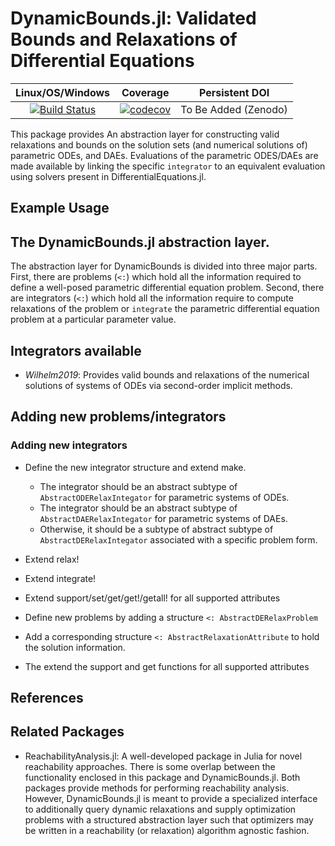 # DynamicBounds.jl: Validated Bounds and Relaxations of Differential Equations

| **Linux/OS/Windows**                                                                     | **Coverage**                                             | **Persistent DOI**                                             |                        
|:--------------------------------------------------------------------------------:|:-------------------------------------------------------:|:-------------------------------------------------------:|
| [![Build Status](https://github.com/PSORLab/DynamicBounds.jl/workflows/CI/badge.svg?branch=master)](https://github.com/PSORLab/DynamicBounds.jl/actions?query=workflow%3ACI) | [![codecov](https://codecov.io/gh/PSORLab/DynamicBounds.jl/branch/master/graph/badge.svg)](https://codecov.io/gh/PSORLab/DynamicBounds.jl) |  To Be Added (Zenodo)  |

This package provides
An abstraction layer for constructing valid relaxations
and bounds on the solution sets (and numerical solutions of) parametric ODEs,
and DAEs. Evaluations of the parametric ODES/DAEs are made available by linking
the specific `integrator` to an equivalent evaluation using solvers present in
DifferentialEquations.jl.

## Example Usage

## The DynamicBounds.jl abstraction layer.

The abstraction layer for DynamicBounds is divided into three major parts. First, there are problems (`<:`) which hold all the information required to define a well-posed parametric differential equation problem. Second, there are integrators (`<:`) which hold all the information require to compute relaxations of the problem or `integrate` the parametric differential equation problem at a particular parameter value.

## Integrators available

- *Wilhelm2019*: Provides valid bounds and relaxations of the numerical solutions of systems of ODEs via second-order implicit methods.

## Adding new problems/integrators
### Adding new integrators

- Define the new integrator structure and extend make.
  - The integrator should be an abstract subtype of `AbstractODERelaxIntegator` for parametric systems of ODEs.
  - The integrator should be an abstract subtype of `AbstractDAERelaxIntegator` for parametric systems of DAEs.
  - Otherwise, it should be a subtype of abstract subtype of `AbstractDERelaxIntegator` associated with a specific problem form.
- Extend relax!
- Extend integrate!
- Extend support/set/get/get!/getall! for all supported attributes

- Define new problems by adding a structure `<: AbstractDERelaxProblem`
- Add a corresponding structure `<: AbstractRelaxationAttribute` to hold the solution information.
- The extend the support and get functions for all supported attributes

## References

## Related Packages
- ReachabilityAnalysis.jl: A well-developed package in Julia for novel reachability
approaches. There is some overlap between the functionality enclosed in this
package and DynamicBounds.jl. Both packages provide methods for performing
reachability analysis. However, DynamicBounds.jl is meant to provide a specialized
interface to additionally query dynamic relaxations and supply optimization problems
with a structured abstraction layer such that optimizers may be written in a
reachability (or relaxation) algorithm agnostic fashion.
